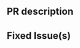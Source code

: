 <!-- Thanks for sending a pull request! Please check out our contribution guidelines: -->
<!-- https://github.com/tmio/tuweni/blob/main/CONTRIBUTING.md -->

## PR description

## Fixed Issue(s)
<!-- Please link to fixed issue(s) here using format: fixes #<issue number> -->
<!-- Example: "fixes #2" -->
